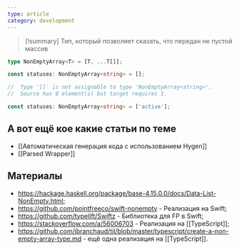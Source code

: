 ```yaml
---
type: article
category: development
---
```

>[!summary]
>Тип, который позволяет сказать, что передан не пустой массив

```ts
type NonEmptyArray<T> = [T, ...T[]];
```

```ts
const statuses: NonEmptyArray<string> = [];

//  Type '[]' is not assignable to type 'NonEmptyArray<string>'.
//  Source has 0 element(s) but target requires 1.
```

```ts
const statuses: NonEmptyArray<string> = ['active'];
```

## А вот ещё кое какие статьи по теме
- [[Автоматическая генерация кода с использованием Hygen]]
- [[Parsed Wrapper]]

## Материалы
- https://hackage.haskell.org/package/base-4.15.0.0/docs/Data-List-NonEmpty.html;
- https://github.com/pointfreeco/swift-nonempty - Реализация на Swift;
- https://github.com/typelift/Swiftz - Библиотека для FP в Swift;
- https://stackoverflow.com/a/56006703 - Реализация на [[TypeScript]];
- https://github.com/jbranchaud/til/blob/master/typescript/create-a-non-empty-array-type.md - ещё одна реализация на [[TypeScript]].